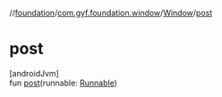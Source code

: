 //[foundation](../../../index.md)/[com.gyf.foundation.window](../index.md)/[Window](index.md)/[post](post.md)

# post

[androidJvm]\
fun [post](post.md)(runnable: [Runnable](https://developer.android.com/reference/kotlin/java/lang/Runnable.html))